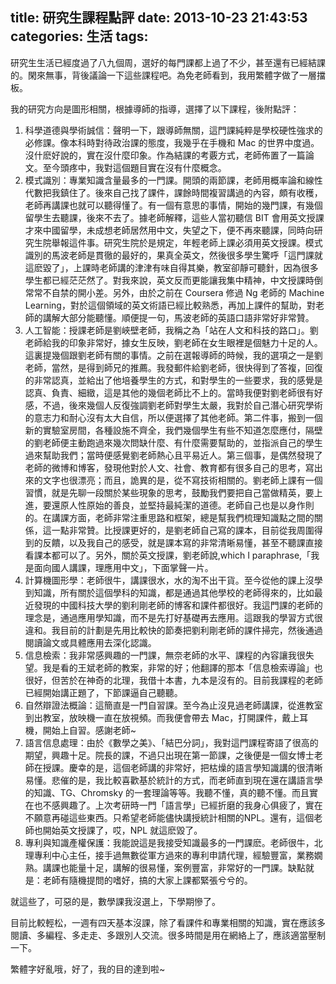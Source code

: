 title: 研究生課程點評
date: 2013-10-23 21:43:53
categories: 生活
tags:
---
研究生生活已經度過了八九個周，選好的每門課都上過了不少，甚至還有已經結課的。閑來無事，背後議論一下這些課程吧。為免老師看到，我用繁體字做了一層擋板。

我的研究方向是圖形相關，根據導師的指導，選擇了以下課程，後附點評：

1. 科學道德與學術誠信：聲明一下，跟導師無關，這門課純粹是學校硬性強求的必修課。像本科時對待政治課的態度，我幾乎在手機和 Mac 的世界中度過。沒什麽好說的，實在沒什麼印象。作為結課的考覈方式，老師佈置了一篇論文。至今頭疼中，我對這個題目實在沒有什麼概念。
2. 模式識別：專業知識含量最多的一門課。開頭的兩節課，老師用概率論和線性代數把我鎮住了。後來自己找了課件，課餘時間複習講過的內容，頗有收穫，老師再講課也就可以聽得懂了。有一個有意思的事情，開始的幾門課，有幾個留學生去聽課，後來不去了。據老師解釋，這些人當初聽信 BIT 會用英文授課才來中國留學，未成想老師居然用中文，失望之下，便不再來聽課，同時向研究生院舉報這件事。研究生院於是規定，年輕老師上課必須用英文授課。模式識別的馬波老師是貫徹的最好的，果真全英文，然後很多學生驚呼「這門課就這麽毀了」，上課時老師講的津津有味自得其樂，教室卻靜可聽針，因為很多學生都已經茫茫然了。對我來說，英文反而更能讓我集中精神，中文授課時倒常常不自禁的開小差。另外，由於之前在 Coursera 修過 Ng 老師的 Machine Learning，對於這個領域的英文術語已經比較熟悉，再加上課件的幫助，對老師的講解大部分能聽懂。順便提一句，馬波老師的英語口語非常好非常贊。
3. 人工智能：授課老師是劉峽壁老師，我稱之為「站在人文和科技的路口」。劉老師給我的印象非常好，據女生反映，劉老師在女生眼裡是個魅力十足的人。這裏提幾個跟劉老師有關的事情。之前在選報導師的時候，我的選項之一是劉老師，當然，是得到師兄的推薦。我發郵件給劉老師，很快得到了答複，回復的非常認真，並給出了他培養學生的方式，和對學生的一些要求，我的感覺是認真、負責、細緻，這是其他的幾個老師比不上的。當時我便對劉老師很有好感，不過，後來幾個人反復強調劉老師對學生太嚴，我對於自己潛心研究學術的意志力和耐心沒有太大自信，所以便選擇了其他老師。第二件事，搬到一個新的實驗室房間，各種設施不齊全，我們幾個學生有些不知道怎麼應付，隔壁的劉老師便主動跑過來幾次問缺什麼、有什麼需要幫助的，並指派自己的學生過來幫助我們；當時便感覺劉老師熱心且平易近人。第三個事，是偶然發現了老師的微博和博客，發現他對於人文、社會、教育都有很多自己的思考，寫出來的文字也很漂亮；而且，詭異的是，從不寫技術相關的。劉老師上課有一個習慣，就是先聊一段關於某些現象的思考，鼓勵我們要把自己當做精英，要上進，要還原人性原始的善良，並堅持最純潔的道德。老師自己也是以身作則的。在講課方面，老師非常注重思路和框架，總是幫我們梳理知識點之間的關係，這一點非常贊。比授課更好的，是劉老師自己寫的課本，目前從我周圍得到的反饋，以及我自己的感受，就是課本寫的非常清晰易懂，甚至不聽課直接看課本都可以了。另外，關於英文授課，劉老師說,which I paraphrase,「我是面向國人講課，理應用中文」，下面掌聲一片。
4. 計算機圖形學：老師很牛，講課很水，水的淘不出干貨。至今從他的課上沒學到知識，所有關於這個學科的知識，都是通過其他學校的老師得來的，比如最近發現的中國科技大學的劉利剛老師的博客和課件都很好。我這門課的老師的理念是，通過應用學知識，而不是先打好基礎再去應用。這跟我的學習方式很違和。我目前的計劃是先用比較快的節奏把劉利剛老師的課件掃完，然後通過閱讀論文或具體應用去深化認識。
5. 信息檢索：我非常感興趣的一門課，無奈老師的水平、課程的內容讓我很失望。我是看的王斌老師的教案，非常的好；他翻譯的那本「信息檢索導論」也很好，但苦於在神奇的北理，我借十本書，九本是沒有的。目前我課程的老師已經開始講正題了，下節課逼自己聽聽。
6. 自然辯證法概論：這簡直是一門自習課。至今為止沒見過老師講課，從進教室到出教室，放映機一直在放視頻。而我便會帶去 Mac，打開課件，戴上耳機，開始上自習。感謝老師~
7. 語言信息處理：由於《數學之美》、「結巴分詞」，我對這門課程寄語了很高的期望，興趣十足。院長的課，不過只出現在第一節課，之後便是一個女博士老師在授課。慶幸的是，這個老師講的非常好，把枯燥的語言學知識講的很清晰易懂。悲催的是，我比較喜歡基於統計的方式，而老師直到現在還在講語言學的知識、TG、Chromsky 的一套理論等等。我聽不懂，真的聽不懂。而且實在也不感興趣了。上次考研時一門「語言學」已經折磨的我身心俱疲了，實在不願意再碰這些東西。只希望老師能儘快講授統計相關的NPL。還有，這個老師也開始英文授課了，哎，NPL 就這麽毀了。
8. 專利與知識產權保護：我能說這是我接受知識最多的一門課麽。老師很牛，北理專利中心主任，接手過無數從軍方過來的專利申請代理，經驗豐富，業務嫺熟。講課也能量十足，講解的很易懂，案例豐富，非常好的一門課。缺點就是：老師有隨機提問的嗜好，搞的大家上課都緊張兮兮的。

就這些了，可惡的是，數學課我沒選上，下學期慘了。

目前比較輕松，一週有四天基本沒課，除了看課件和專業相關的知識，實在應該多閱讀、多編程、多走走、多跟別人交流。很多時間是用在網絡上了，應該適當壓制一下。

繁體字好亂哦，好了，我的目的達到啦~